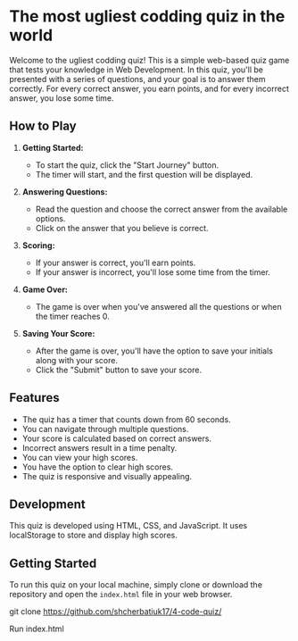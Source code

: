 # The most ugliest codding  quiz in the world

Welcome to the ugliest codding  quiz! This is a simple web-based quiz game that tests your knowledge in Web Development. In this quiz, you'll be presented with a series of questions, and your goal is to answer them correctly. For every correct answer, you earn points, and for every incorrect answer, you lose some time.

## How to Play

1. **Getting Started:**
    - To start the quiz, click the "Start Journey" button.
    - The timer will start, and the first question will be displayed.

2. **Answering Questions:**
    - Read the question and choose the correct answer from the available options.
    - Click on the answer that you believe is correct.

3. **Scoring:**
    - If your answer is correct, you'll earn points.
    - If your answer is incorrect, you'll lose some time from the timer.

4. **Game Over:**
    - The game is over when you've answered all the questions or when the timer reaches 0.

5. **Saving Your Score:**
    - After the game is over, you'll have the option to save your initials along with your score.
    - Click the "Submit" button to save your score.

## Features

- The quiz has a timer that counts down from 60 seconds.
- You can navigate through multiple questions.
- Your score is calculated based on correct answers.
- Incorrect answers result in a time penalty.
- You can view your high scores.
- You have the option to clear high scores.
- The quiz is responsive and visually appealing.

## Development

This quiz is developed using HTML, CSS, and JavaScript. It uses localStorage to store and display high scores.

## Getting Started

To run this quiz on your local machine, simply clone or download the repository and open the `index.html` file in your web browser.

git clone <https://github.com/shcherbatiuk17/4-code-quiz/>

Run index.html


